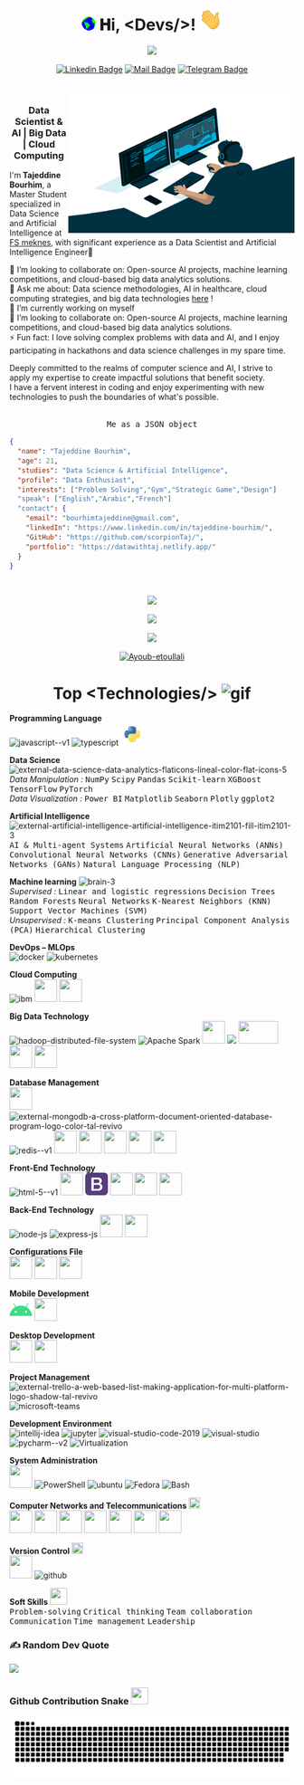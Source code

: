 <h1 align="center">
  <img src="GIF/Earth.gif" width="24px">
  𝐇i, &lt;Devs/&gt;!
  <img src="GIF/Hi.gif" width="40px" />
</h1>

  <p align="center">
    <a href="https://visitcount.itsvg.in">
      <img src="https://visitcount.itsvg.in/api?id=scorpionTaj&icon=8&color=9)](https://visitcount.itsvg.in"/>
    </a>
  </p>

<div align='center'>
  
  [![Linkedin Badge](https://img.shields.io/badge/-Tajeddine.Bourhim-0e76a8?style=flat&labelColor=0e76a8&logo=linkedin&logoColor=white)](https://www.linkedin.com/in/tajeddine-bourhim/)
  [![Mail Badge](https://img.shields.io/badge/-Tajeddine.Bourhim-C70000?style=flat&labelColor=C70000&logo=gmail&logoColor=white)](https://bourhimtajeddine@gmail.com)
  [![Telegram Badge](https://img.shields.io/badge/-Tajeddine.Bourhim-0e76a8?style=flat&labelColor=24A1DE&logo=telegram&logoColor=white)](https://t.me/scorpionTaj)
</div> <br>


<img align="right" height="250" width="400" alt="GIF" src="GIF/code.gif"/>
<h3 align="center">Data Scientist & AI | Big Data | Cloud Computing</h3>
  
I'm<strong> Tajeddine Bourhim</strong>, a Master Student specialized in Data Science and Artificial Intelligence at <a href="https://www.fs-umi.ac.ma/">FS meknes</a>, with significant experience as a Data Scientist and Artificial Intelligence Engineer🔭<br>
  
  👯 I’m looking to collaborate on: Open-source AI projects, machine learning competitions, and cloud-based big data analytics solutions.<br>
  💬 Ask me about: Data science methodologies, AI in healthcare, cloud computing strategies, and big data technologies
 [here](https://t.me/scorpionTaj/) ! <br>
  🔭 I’m currently working on myself <br>
  👯 I’m looking to collaborate on: Open-source AI projects, machine learning competitions, and cloud-based big data analytics solutions.<br>
  ⚡ Fun fact: I love solving complex problems with data and AI, and I enjoy participating in hackathons and data science challenges in my spare time.
  
  Deeply committed to the realms of computer science and AI, I strive to apply my expertise to create impactful solutions that benefit society.<br>I have a fervent interest in coding and enjoy experimenting with new technologies to push the boundaries of what's possible.<br/>

  <br>
    
  <div align='center'> <kbd>Me as a JSON object</kbd> </div>
  
```json
{
  "name": "Tajeddine Bourhim",
  "age": 21,
  "studies": "Data Science & Artificial Intelligence",
  "profile": "Data Enthusiast",
  "interests": ["Problem Solving","Gym","Strategic Game","Design"]
  "speak": ["English","Arabic","French"]
  "contact": {
    "email": "bourhimtajeddine@gmail.com",
    "linkedIn": "https://www.linkedin.com/in/tajeddine-bourhim/",
    "GitHub": "https://github.com/scorpionTaj/",
    "portfolio": "https://datawithtaj.netlify.app/"
  }
}
```

  <br/>
  
 
  

  <p align="center">
    <a href="https://github-readme-stats.vercel.app">
      <img src="https://github-readme-stats.vercel.app/api/top-langs/?username=scorpionTaj&theme=tokyonight&hide_border=false&include_all_commits=true&count_private=true&layout=compact"/>
    </a>
  </p>

  <p align="center">
    <a href="https://github-readme-stats.vercel.app">
      <img src="https://github-readme-stats.vercel.app/api?username=scorpionTaj&theme=tokyonight&hide_border=false&include_all_commits=true&count_private=true"/>
    </a>
  </p>

  <p align="center">
    <a href="https://github-readme-streak-stats.herokuapp.com">
      <img src="https://github-readme-streak-stats.herokuapp.com/?user=scorpionTaj&theme=tokyonight&hide_border=false"/>
    </a>
  </p>

  <p align="center"> 
    <a href="https://github-profile-trophy.vercel.app">
      <img src="https://github-profile-trophy.vercel.app/?username=scorpionTaj&theme=radical&no-frame=false&no-bg=false&margin-w=4" alt="Ayoub-etoullali" />
    </a> 
  </p>
  
  <h1 align="center">
  Top &lt;Technologies/&gt;
  <img src="https://i.gifer.com/origin/a9/a9176696b8740c402d84b55374ea0107_w200.gif" alt="gif" height="30" width="30"/>
  </h1>

    
  **Programming Language**  
    <img height="40" width="40" src="https://img.icons8.com/color/48/javascript--v1.png" alt="javascript--v1"/>
    <img height="40" width="40" src="https://img.icons8.com/color/48/typescript.png" alt="typescript"/>
    <img height="40" width="40" src="https://raw.githubusercontent.com/github/explore/80688e429a7d4ef2fca1e82350fe8e3517d3494d/topics/python/python.png">

  **Data Science** <img width="20" height="20" src="https://img.icons8.com/external-flaticons-lineal-color-flat-icons/64/external-data-science-data-analytics-flaticons-lineal-color-flat-icons-5.png" alt="external-data-science-data-analytics-flaticons-lineal-color-flat-icons-5"/>  
  *Data Manipulation :*
    <kbd>NumPy</kbd> <kbd>Scipy</kbd> <kbd>Pandas</kbd>  <kbd>Scikit-learn</kbd> <kbd>XGBoost</kbd> <kbd>TensorFlow</kbd> <kbd>PyTorch</kbd><br>
  *Data Visualization :*
    <kbd>Power BI</kbd> <kbd>Matplotlib</kbd> <kbd>Seaborn</kbd> <kbd>Plotly</kbd> <kbd>ggplot2</kbd> 
    
  **Artificial Intelligence** <img width="20" height="20" src="https://img.icons8.com/external-itim2101-fill-itim2101/64/228BE6/external-artificial-intelligence-artificial-intelligence-itim2101-fill-itim2101-3.png" alt="external-artificial-intelligence-artificial-intelligence-itim2101-fill-itim2101-3"/>  
  <kbd>AI & Multi-agent Systems</kbd> <kbd>Artificial Neural Networks (ANNs)</kbd> <kbd>Convolutional Neural Networks (CNNs)</kbd> <kbd>Generative Adversarial Networks (GANs)</kbd> <kbd>Natural Language Processing (NLP)</kbd>
  
  **Machine learning** <img width="20" height="20" src="https://img.icons8.com/cotton/64/brain-3.png" alt="brain-3"/>  
  *Supervised :*
  <kbd>Linear and logistic regressions</kbd> <kbd>Decision Trees</kbd> <kbd>Random Forests</kbd> <kbd>Neural Networks</kbd> <kbd>K-Nearest Neighbors (KNN)</kbd> <kbd>Support Vector Machines (SVM)</kbd>  
  *Unsupervised :*
  <kbd>K-means Clustering</kbd> <kbd>Principal Component Analysis (PCA)</kbd> <kbd>Hierarchical Clustering</kbd>

  **DevOps – MLOps**  
    <img height="40" width="40" src="https://img.icons8.com/color/48/docker.png" alt="docker"/>
    <img height="40" width="40" src="https://img.icons8.com/color/48/kubernetes.png" alt="kubernetes"/>
  
  **Cloud Computing**  
    <img height="40" width="40" src="https://img.icons8.com/?size=100&id=VLKafOkk3sBX&format=png&color=000000" alt="ibm"/>
    <img width="40" height="40" src="https://img.icons8.com/?size=100&id=39913&format=png&color=000000"/>
    <img width="40" height="40" src="https://img.icons8.com/?size=100&id=20766&format=png&color=ffffff"/>
  
  **Big Data Technology**  
    <img height="40" width="40" src="https://img.icons8.com/color/48/hadoop-distributed-file-system.png" alt="hadoop-distributed-file-system"/>
    <img height="40" width="40" src="https://cdn.icon-icons.com/icons2/2699/PNG/512/apache_spark_logo_icon_170560.png" alt="Apache Spark"/>
    <img height="40" width="40" src="https://upload.wikimedia.org/wikipedia/commons/thumb/b/bb/Apache_Hive_logo.svg/2276px-Apache_Hive_logo.svg.png"/>
    <img height="40" width="auto" src="https://images.g2crowd.com/uploads/product/image/social_landscape/social_landscape_eaf51648036e4bebab425f4366019f75/apache-pig.png"/>
    <img width="70" height="40" src="https://miro.medium.com/v2/resize:fit:603/0*IMPTG6_iKbQVPVA5.png"/>
    <img width="40" height="40" src="https://flink.apache.org/img/logo/png/1000/flink_squirrel_1000.png"/>
    <img height="40" width="40" src="https://logowik.com/content/uploads/images/kafka8040.jpg">
 
  **Database Management**  
    <img height="40" width="40" src="https://kinsta.com/wp-content/uploads/2019/04/mysql-logo-1.svg">
    <img height="40" width="40" src="https://img.icons8.com/external-tal-revivo-color-tal-revivo/48/external-mongodb-a-cross-platform-document-oriented-database-program-logo-color-tal-revivo.png" alt="external-mongodb-a-cross-platform-document-oriented-database-program-logo-color-tal-revivo"/>
    <img height="40" width="40" src="https://img.icons8.com/color/48/redis--v1.png" alt="redis--v1"/>
    <img height="40" width="40" src="https://img.icons8.com/external-bright-fill-juicy-fish/42/external-data-science-data-science-bright-fill-bright-fill-juicy-fish-4.png"/>
    <img height="40" width="40" src="https://img.icons8.com/?size=100&id=8YYvX1guUnKL&format=png&color=000000"/>
    <img height="40" width="40" src="https://arangodb.com/wp-content/uploads/2016/05/ArangoDB_logo_avocado_@1.png"/>
    <img height="40" width="40" src="https://img.icons8.com/?size=100&id=aGBLcugRkYpT&format=png&color=000000"/>
    <img height="40" width="40" src="https://media.licdn.com/dms/image/D4D12AQEL7hUrxwEUOA/article-cover_image-shrink_720_1280/0/1710092544422?e=2147483647&v=beta&t=Ata_sW9vOoE972j7aGA16IwnSLjWd8fRS36lqbdcLsI"/>

  
  **Front-End Technology**   
    <img height="40" width="40" src="https://img.icons8.com/color/48/html-5--v1.png" alt="html-5--v1"/>
    <img height="40" width="40" src="https://grafikart.fr/uploads/icons/css.svg">
    <img height="40" width="40" src="https://raw.githubusercontent.com/github/explore/80688e429a7d4ef2fca1e82350fe8e3517d3494d/topics/bootstrap/bootstrap.png">
    <img height="40" width="40" src="https://img.icons8.com/?size=100&id=QBqFNfPPB2Kx&format=png&color=000000">
    <img height="40" width="40" src="https://www.svgrepo.com/show/303500/react-1-logo.svg">
    <img height="40" width="40" src="https://asset.brandfetch.io/id2alue-rx/iduLChSb1a.jpeg">
    
  **Back-End Technology**  
    <img height="40" width="40" src="https://img.icons8.com/fluency/48/node-js.png" alt="node-js"/>
    <img height="40" width="40" src="https://img.icons8.com/office/40/express-js.png" alt="express-js"/>
    <img height="40" width="40" src="https://avatars.githubusercontent.com/u/17219288?s=280&v=4">
    <img height="40" width="40" src="https://img.icons8.com/?size=100&id=MHcMYTljfKOr&format=png&color=ffffff"/>
    
    
  **Configurations File**  
    <img height="40" width="40" src="https://www.ggctools.com/assets/image/img/xml1.png">
    <img height="40" width="40" src="https://encrypted-tbn0.gstatic.com/images?q=tbn:ANd9GcRT7txdzZCunNyBxeH4yjMw0zqagAKY-wtMhg&s">
    <img height="40" width="40" src="https://img.icons8.com/?size=100&id=78107&format=png&color=ffffff">
  
  **Mobile Development**  
    <img height="40" width="40" src="https://raw.githubusercontent.com/github/explore/80688e429a7d4ef2fca1e82350fe8e3517d3494d/topics/android/android.png">
    <img height="40" width="40" src="https://img.icons8.com/?size=100&id=7I3BjCqe9rjG&format=png&color=000000">

  **Desktop Development**  
    <img height="40" width="40" src="https://encrypted-tbn0.gstatic.com/images?q=tbn:ANd9GcSQyzHp_LSq0RqZRQpf0bgMDlkvKRf-nP2MuQ&s">
    <img height="40" width="40" src="https://img.icons8.com/?size=100&id=BYBN5RWlf42c&format=png&color=ffffff">

  **Project Management**  
    <img height="40" width="40" src="https://img.icons8.com/external-tal-revivo-shadow-tal-revivo/48/external-trello-a-web-based-list-making-application-for-multi-platform-logo-shadow-tal-revivo.png" alt="external-trello-a-web-based-list-making-application-for-multi-platform-logo-shadow-tal-revivo"/>
    <img height="40" width="40" src="https://img.icons8.com/color-glass/48/microsoft-teams.png" alt="microsoft-teams"/>
  
  **Development Environment**  
    <img height="40" width="40" src="https://img.icons8.com/fluency/48/intellij-idea.png" alt="intellij-idea"/>
    <img height="40" width="40" src="https://img.icons8.com/fluency/48/jupyter.png" alt="jupyter"/>
    <img height="40" width="40" src="https://img.icons8.com/fluency/48/visual-studio-code-2019.png" alt="visual-studio-code-2019"/>
    <img height="40" width="40" src="https://img.icons8.com/?size=100&id=ezj3zaVtImPg&format=png&color=000000" alt="visual-studio"/>
    <img height="40" width="40" src="https://img.icons8.com/color/48/pycharm--v2.png" alt="pycharm--v2"/>
    <img height="40" width="40" src="https://img.icons8.com/?size=100&id=5463&format=png&color=ffffff" alt="Virtualization"/>
  
  **System Administration**  
    <img height="40" width="40" src="https://upload.wikimedia.org/wikipedia/commons/thumb/5/5f/Windows_logo_-_2012.svg/1024px-Windows_logo_-_2012.svg.png">
    <img height="40" width="40" src="https://img.icons8.com/?size=100&id=39040&format=png&color=ffffff" alt="PowerShell"/>
    <img height="40" width="40" src="https://img.icons8.com/color/48/ubuntu.png" alt="ubuntu"/>
    <img height="40" width="40" src="https://img.icons8.com/?size=100&id=ZbBhBW0N2q3D&format=png&color=000000" alt="Fedora"/>
    <img height="40" width="40" src="https://img.icons8.com/?size=100&id=9MJf0ngDwS8z&format=png&color=000000" alt="Bash"/>

  **Computer Networks and Telecommunications** <img width="20" height="20" src="https://www.icontower.com/wp-content/uploads/2022/12/Icon_tower.png"/><br>
  <img width="40" height="40" src="https://img.icons8.com/?size=100&id=cVNneSo9Zol8&format=png&color=000000"/>
  <img width="40" height="40" src="https://img.icons8.com/?size=100&id=41404&format=png&color=ffffff"/>
  <img width="40" height="40" src="https://img.icons8.com/?size=100&id=41400&format=png&color=ffffff"/>
  <img width="40" height="40" src="https://img.icons8.com/?size=100&id=172&format=png&color=ffffff"/>
  <img width="40" height="40" src="https://img.icons8.com/?size=100&id=13064&format=png&color=000000"/>
  <img width="40" height="40" src="https://img.icons8.com/?size=100&id=124353&format=png&color=ffffff"/>
  <img width="40" height="40" src="https://encrypted-tbn0.gstatic.com/images?q=tbn:ANd9GcSD-sCcF6mVzcAMaTQXqHwSfK7YQXy951tLQg&s"/>

  
  **Version Control** <img width="20" height="20" src="https://cdn.icon-icons.com/icons2/1738/PNG/512/iconfinder-technologymachineelectronicdevice25-4026435_113356.png"/>
  <br/>
  <img height="40" width="40" src="https://upload.wikimedia.org/wikipedia/commons/thumb/3/3f/Git_icon.svg/1024px-Git_icon.svg.png">
  <img width="40" height="40" src="https://img.icons8.com/?size=100&id=63777&format=png&color=000000" alt="github"/>

  **Soft Skills** <img height="30" width="30" src="https://img.icons8.com/?size=30&id=SakkXeHgINB9&format=png&color=000000" /><br>
  <kbd>Problem-solving</kbd> <kbd>Critical thinking</kbd> <kbd>Team collaboration</kbd> <kbd>Communication</kbd> <kbd>Time management</kbd> <kbd>Leadership</kbd>
  <br>

### ✍️ Random Dev Quote
![](https://quotes-github-readme.vercel.app/api?type=horizontal&theme=tokyonight)

### Github Contribution Snake <img height="30" width="30" src="https://img.icons8.com/?size=30&id=87064&format=png&color=ffffff"/>
<img src="github-contribution-grid-snake.svg"/>
